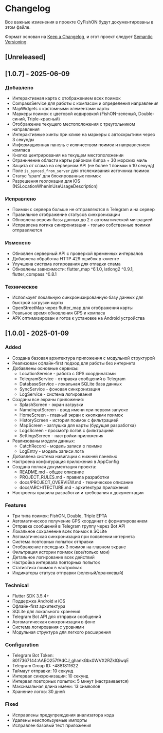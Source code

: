 # Changelog

Все важные изменения в проекте CyFishON будут документированы в этом файле.

Формат основан на [Keep a Changelog](https://keepachangelog.com/en/1.0.0/),
и этот проект следует [Semantic Versioning](https://semver.org/spec/v2.0.0.html).

## [Unreleased]

## [1.0.7] - 2025-06-09

### Добавлено
- Интерактивная карта с отображением всех поимок
- CompassService для работы с компасом и определения направления
- MapWidgets с кастомными элементами карты
- Маркеры поимок с цветовой кодировкой (FishON-зеленый, Double-синий, Triple-красный)
- Отображение текущего местоположения с треугольником направления
- Интерактивные хинты при клике на маркеры с автоскрытием через 3 секунды
- Информационная панель с количеством поимок и направлением компаса
- Кнопка центрирования на текущем местоположении
- Ограничение области карты районом Кипра + 30 морских миль
- Защита от спама на серверном API (не более 1 поимки в 10 секунд)
- Поле `is_synced_from_server` для отслеживания источника поимок
- Статус 'spam' для блокированных поимок
- Разрешения геолокации для iOS (NSLocationWhenInUseUsageDescription)

### Исправлено
- Поимки с сервера больше не отправляются в Telegram и на сервер
- Правильное отображение статусов синхронизации
- Обновлена версия базы данных до 2 с автоматической миграцией
- Исправлена логика синхронизации - только собственные поимки отправляются

### Изменено
- Обновлен серверный API с проверкой временных интервалов
- Добавлена обработка HTTP 429 ошибок в клиенте
- Улучшена система логирования для отладки спама
- Обновлены зависимости: flutter_map ^6.1.0, latlong2 ^0.9.1, flutter_compass ^0.8.1

### Техническое
- Использует локальную синхронизированную базу данных для быстрой загрузки карты
- OpenStreetMap через flutter_map для отображения карты
- Реальное время обновления GPS и компаса
- APK оптимизирован и готов к установке на Android устройства

## [1.0.0] - 2025-01-09

### Added
- Создана базовая архитектура приложения с модульной структурой
- Реализован офлайн-first подход для работы без интернета
- Добавлены основные сервисы:
  - LocationService - работа с GPS координатами
  - TelegramService - отправка сообщений в Telegram
  - DatabaseService - локальная SQLite база данных
  - SyncService - фоновая синхронизация
  - LogService - система логирования
- Созданы все экраны приложения:
  - SplashScreen - экран загрузки
  - NameInputScreen - ввод имени при первом запуске
  - HomeScreen - главный экран с кнопками поимок
  - HistoryScreen - история поимок с фильтрацией
  - MapScreen - заглушка для карты (будущая разработка)
  - LogsScreen - просмотр логов с фильтрацией
  - SettingsScreen - настройки приложения
- Реализованы модели данных:
  - CatchRecord - модель записи о поимке
  - LogEntry - модель записи лога
- Добавлена система навигации с нижней панелью
- Настроена конфигурация приложения в AppConfig
- Создана полная документация проекта:
  - README.md - общее описание
  - PROJECT_RULES.md - правила разработки
  - docs/PROJECT_OVERVIEW.md - техническое описание
  - docs/ARCHITECTURE.md - архитектура приложения
- Настроены правила разработки и требования к документации

### Features
- Три типа поимок: FishON, Double, Triple EPTA
- Автоматическое получение GPS координат с форматированием
- Отправка сообщений в Telegram группу через Bot API
- Локальное сохранение всех поимок в SQLite
- Автоматическая синхронизация при появлении интернета
- Система повторных попыток отправки
- Отображение последних 3 поимок на главном экране
- Фильтрация истории поимок (все/только мои)
- Детальное логирование всех действий
- Настройка интервала повторных попыток
- Статистика поимок в настройках
- Индикаторы статуса отправки (зеленый/оранжевый)

### Technical
- Flutter SDK 3.5.4+
- Поддержка Android и iOS
- Офлайн-first архитектура
- SQLite для локального хранения
- Telegram Bot API для отправки сообщений
- Автоматическая синхронизация в фоне
- Система логирования с уровнями
- Модульная структура для легкого расширения

### Configuration
- Telegram Bot Token: 8017367144:AAEO257fAdCJ_ghankGbx0WVX2RZklQiwqE
- Telegram Group ID: -4881811622
- Таймаут отправки: 10 секунд
- Интервал синхронизации: 10 секунд
- Интервал повторных попыток: 5 минут (настраивается)
- Максимальная длина имени: 13 символов
- Хранение логов: 30 дней

### Fixed
- Исправлены предупреждения анализатора кода
- Удалены неиспользуемые импорты
- Исправлен базовый тест приложения
